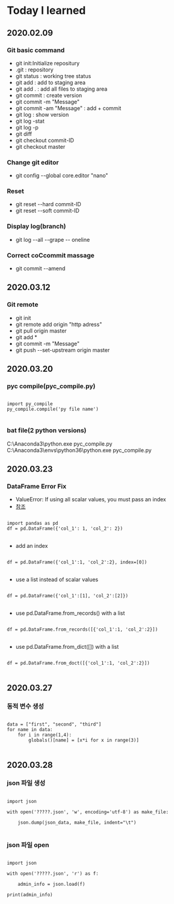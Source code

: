 # Today I learned

## 2020.02.09
### Git basic command
* git init:Initialize repositury
* .git : repository
* git status : working tree status
* git add : add to staging area
* git add . : add all files to staging area
* git commit : create version
* git commit -m "Message"
* git commit -am "Message" : add + commit
* git log : show version
* git log -stat
* git log -p
* git diff
* git checkout commit-ID
* git checkout master

### Change git editor
* git config --global core.editor "nano"

### Reset
* git reset --hard commit-ID
* git reset --soft commit-ID 

### Display log(branch)
* git log --all --grape -- oneline

### Correct coCcommit massage
* git commit --amend  


## 2020.03.12
### Git remote
* git init
* git remote add origin "http adress"
* git pull origin master
* git add *
* git commit -m "Message"
* git push --set-upstream origin master


## 2020.03.20
### pyc compile(pyc_compile.py)  

<pre>
<code>
import py_compile  
py_compile.compile('py file name')
</code>
</pre> 

### bat file(2 python versions)  
C:\Anaconda3\python.exe pyc_compile.py  
C:\Anaconda3\envs\python36\python.exe pyc_compile.py


## 2020.03.23
### DataFrame Error Fix
* ValueError: If using all scalar values, you must pass an index  
* [참조](https://rfriend.tistory.com/482)  

<pre>
<code>
import pandas as pd  
df = pd.DataFrame({'col_1': 1, 'col_2': 2})
</code>
</pre>

* add an index
<pre>
<code>
df = pd.DataFrame({'col_1':1, 'col_2':2}, index=[0])
</code>
</pre>  

* use a list instead of scalar values
<pre>
<code>
df = pd.DataFrame({'col_1':[1], 'col_2':[2]})
</code>
</pre>  

* use pd.DataFrame.from_records() with a list
<pre>
<code>
df = pd.DataFrame.from_records([{'col_1':1, 'col_2':2}])
</code>
</pre>  

* use pd.DataFrame.from_dict([]) with a list
<pre>
<code>
df = pd.DataFrame.from_doct([{'col_1':1, 'col_2':2}])
</code>
</pre>


## 2020.03.27
### 동적 변수 생성
<pre>
<code>
data = ["first", "second", "third"]
for name in data:
    for i in range(1,4):
        globals()[name] = [x*i for x in range(3)]
</code>
</pre>

## 2020.03.28
### json 파일 생성
<pre>
<code>
import json

with open('?????.json', 'w', encoding='utf-8') as make_file:

    json.dump(json_data, make_file, indent="\t")
</code>
</pre>

### json 파일 open
<pre>
<code>
import json

with open('?????.json', 'r') as f:

    admin_info = json.load(f)

print(admin_info)
</code>
</pre>